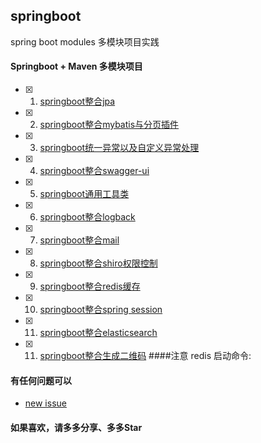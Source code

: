 ## springboot
 spring boot modules  多模块项目实践

#### Springboot + Maven 多模块项目


- [x] 1. [springboot整合jpa](https://github.com/isliqian/spring-boot-modules/tree/master/dao-jpa)
- [x] 2. [springboot整合mybatis与分页插件](https://github.com/isliqian/spring-boot-modules/tree/master/dao-mybatis)
- [x] 3. [springboot统一异常以及自定义异常处理](https://github.com/isliqian/spring-boot-modules/tree/master/exception)
- [x] 4. [springboot整合swagger-ui](https://github.com/isliqian/spring-boot-modules/tree/master/swagger-ui)
- [x] 5. [springboot通用工具类](https://github.com/isliqian/spring-boot-modules/tree/master/utils)
- [x] 6. [springboot整合logback](https://github.com/isliqian/spring-boot-modules/tree/master/logback)
- [x] 7. [springboot整合mail](https://github.com/isliqian/spring-boot-modules/tree/master/mail)
- [x] 8. [springboot整合shiro权限控制](https://github.com/isliqian/spring-boot-modules/tree/master/shiro)
- [x] 9. [springboot整合redis缓存](https://github.com/isliqian/spring-boot-modules/tree/master/redis)
- [x] 10. [springboot整合spring session](https://github.com/isliqian/spring-boot-modules/tree/master/redis)
- [x] 11. [springboot整合elasticsearch](https://github.com/isliqian/spring-boot-modules/tree/master/elasticsearch)
- [x] 11. [springboot整合生成二维码](https://github.com/isliqian/spring-boot-modules/tree/master/zxing)
####注意 
redis 启动命令:

#### 有任何问题可以
- [new issue](https://github.com/isliqian/spring-boot-modules/issues)
#### 如果喜欢，请多多分享、多多Star 